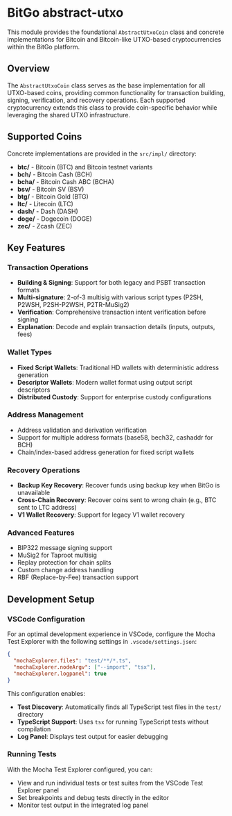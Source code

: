 # BitGo abstract-utxo

This module provides the foundational `AbstractUtxoCoin` class and concrete implementations for Bitcoin and Bitcoin-like UTXO-based cryptocurrencies within the BitGo platform.

## Overview

The `AbstractUtxoCoin` class serves as the base implementation for all UTXO-based coins, providing common functionality for transaction building, signing, verification, and recovery operations. Each supported cryptocurrency extends this class to provide coin-specific behavior while leveraging the shared UTXO infrastructure.

## Supported Coins

Concrete implementations are provided in the `src/impl/` directory:

- **btc/** - Bitcoin (BTC) and Bitcoin testnet variants
- **bch/** - Bitcoin Cash (BCH)
- **bcha/** - Bitcoin Cash ABC (BCHA)
- **bsv/** - Bitcoin SV (BSV)
- **btg/** - Bitcoin Gold (BTG)
- **ltc/** - Litecoin (LTC)
- **dash/** - Dash (DASH)
- **doge/** - Dogecoin (DOGE)
- **zec/** - Zcash (ZEC)

## Key Features

### Transaction Operations
- **Building & Signing**: Support for both legacy and PSBT transaction formats
- **Multi-signature**: 2-of-3 multisig with various script types (P2SH, P2WSH, P2SH-P2WSH, P2TR-MuSig2)
- **Verification**: Comprehensive transaction intent verification before signing
- **Explanation**: Decode and explain transaction details (inputs, outputs, fees)

### Wallet Types
- **Fixed Script Wallets**: Traditional HD wallets with deterministic address generation
- **Descriptor Wallets**: Modern wallet format using output script descriptors
- **Distributed Custody**: Support for enterprise custody configurations

### Address Management
- Address validation and derivation verification
- Support for multiple address formats (base58, bech32, cashaddr for BCH)
- Chain/index-based address generation for fixed script wallets

### Recovery Operations
- **Backup Key Recovery**: Recover funds using backup key when BitGo is unavailable
- **Cross-Chain Recovery**: Recover coins sent to wrong chain (e.g., BTC sent to LTC address)
- **V1 Wallet Recovery**: Support for legacy V1 wallet recovery

### Advanced Features
- BIP322 message signing support
- MuSig2 for Taproot multisig
- Replay protection for chain splits
- Custom change address handling
- RBF (Replace-by-Fee) transaction support

## Development Setup

### VSCode Configuration

For an optimal development experience in VSCode, configure the Mocha Test Explorer with the following settings in `.vscode/settings.json`:

```json
{
  "mochaExplorer.files": "test/**/*.ts",
  "mochaExplorer.nodeArgv": ["--import", "tsx"],
  "mochaExplorer.logpanel": true
}
```

This configuration enables:
- **Test Discovery**: Automatically finds all TypeScript test files in the `test/` directory
- **TypeScript Support**: Uses `tsx` for running TypeScript tests without compilation
- **Log Panel**: Displays test output for easier debugging

### Running Tests

With the Mocha Test Explorer configured, you can:
- View and run individual tests or test suites from the VSCode Test Explorer panel
- Set breakpoints and debug tests directly in the editor
- Monitor test output in the integrated log panel
